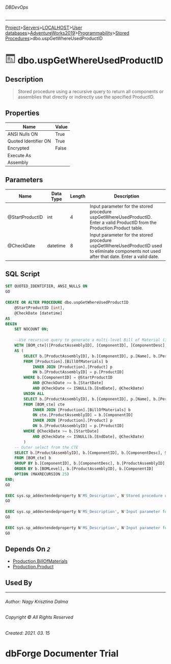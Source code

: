 ###### DBDevOps
___
[Project](../../../../../../startpage.md)>[Servers](../../../../../Servers.md)>[LOCALHOST](../../../../LOCALHOST.md)>[User databases](../../../UserDatabases.md)>[AdventureWorks2019](../../AdventureWorks2019.md)>[Programmability](../Programmability.md)>[Stored Procedures](Procedures.md)>dbo.uspGetWhereUsedProductID


# ![logo](../../../../../../Images/procedure.svg) dbo.uspGetWhereUsedProductID

## <a name="#Description"></a>Description
> Stored procedure using a recursive query to return all components or assemblies that directly or indirectly use the specified ProductID.
## <a name="#Properties"></a>Properties
|Name|Value|
|---|---|
|ANSI Nulls ON|True|
|Quoted Identifier ON|True|
|Encrypted|False|
|Execute As||
|Assembly||


## <a name="#Parameters"></a>Parameters
|Name|Data Type|Length|Description
|---|---|---|---
|@StartProductID|int|4|Input parameter for the stored procedure uspGetWhereUsedProductID. Enter a valid ProductID from the Production.Product table.|
|@CheckDate|datetime|8|Input parameter for the stored procedure uspGetWhereUsedProductID used to eliminate components not used after that date. Enter a valid date.|

## <a name="#SqlScript"></a>SQL Script
```SQL
SET QUOTED_IDENTIFIER, ANSI_NULLS ON
GO

CREATE OR ALTER PROCEDURE dbo.uspGetWhereUsedProductID
    @StartProductID [int],
    @CheckDate [datetime]
AS
BEGIN
    SET NOCOUNT ON;

    --Use recursive query to generate a multi-level Bill of Material (i.e. all level 1 components of a level 0 assembly, all level 2 components of a level 1 assembly)
    WITH [BOM_cte]([ProductAssemblyID], [ComponentID], [ComponentDesc], [PerAssemblyQty], [StandardCost], [ListPrice], [BOMLevel], [RecursionLevel]) -- CTE name and columns
    AS (
        SELECT b.[ProductAssemblyID], b.[ComponentID], p.[Name], b.[PerAssemblyQty], p.[StandardCost], p.[ListPrice], b.[BOMLevel], 0 -- Get the initial list of components for the bike assembly
        FROM [Production].[BillOfMaterials] b
            INNER JOIN [Production].[Product] p 
            ON b.[ProductAssemblyID] = p.[ProductID] 
        WHERE b.[ComponentID] = @StartProductID 
            AND @CheckDate >= b.[StartDate] 
            AND @CheckDate <= ISNULL(b.[EndDate], @CheckDate)
        UNION ALL
        SELECT b.[ProductAssemblyID], b.[ComponentID], p.[Name], b.[PerAssemblyQty], p.[StandardCost], p.[ListPrice], b.[BOMLevel], [RecursionLevel] + 1 -- Join recursive member to anchor
        FROM [BOM_cte] cte
            INNER JOIN [Production].[BillOfMaterials] b 
            ON cte.[ProductAssemblyID] = b.[ComponentID]
            INNER JOIN [Production].[Product] p 
            ON b.[ProductAssemblyID] = p.[ProductID] 
        WHERE @CheckDate >= b.[StartDate] 
            AND @CheckDate <= ISNULL(b.[EndDate], @CheckDate)
        )
    -- Outer select from the CTE
    SELECT b.[ProductAssemblyID], b.[ComponentID], b.[ComponentDesc], SUM(b.[PerAssemblyQty]) AS [TotalQuantity] , b.[StandardCost], b.[ListPrice], b.[BOMLevel], b.[RecursionLevel]
    FROM [BOM_cte] b
    GROUP BY b.[ComponentID], b.[ComponentDesc], b.[ProductAssemblyID], b.[BOMLevel], b.[RecursionLevel], b.[StandardCost], b.[ListPrice]
    ORDER BY b.[BOMLevel], b.[ProductAssemblyID], b.[ComponentID]
    OPTION (MAXRECURSION 25) 
END;
GO

EXEC sys.sp_addextendedproperty N'MS_Description', N'Stored procedure using a recursive query to return all components or assemblies that directly or indirectly use the specified ProductID.', 'SCHEMA', N'dbo', 'PROCEDURE', N'uspGetWhereUsedProductID'
GO

EXEC sys.sp_addextendedproperty N'MS_Description', N'Input parameter for the stored procedure uspGetWhereUsedProductID. Enter a valid ProductID from the Production.Product table.', 'SCHEMA', N'dbo', 'PROCEDURE', N'uspGetWhereUsedProductID', 'PARAMETER', N'@StartProductID'
GO

EXEC sys.sp_addextendedproperty N'MS_Description', N'Input parameter for the stored procedure uspGetWhereUsedProductID used to eliminate components not used after that date. Enter a valid date.', 'SCHEMA', N'dbo', 'PROCEDURE', N'uspGetWhereUsedProductID', 'PARAMETER', N'@CheckDate'
GO
```

## <a name="#DependsOn"></a>Depends On _`2`_
- [Production.BillOfMaterials](../../Tables/Production.BillOfMaterials.md)
- [Production.Product](../../Tables/Production.Product.md)


## <a name="#UsedBy"></a>Used By


___
###### Author: Nagy Krisztina Dalma
###### Copyright © All Rights Reserved
###### Created: 2021. 03. 15

# dbForge Documenter Trial